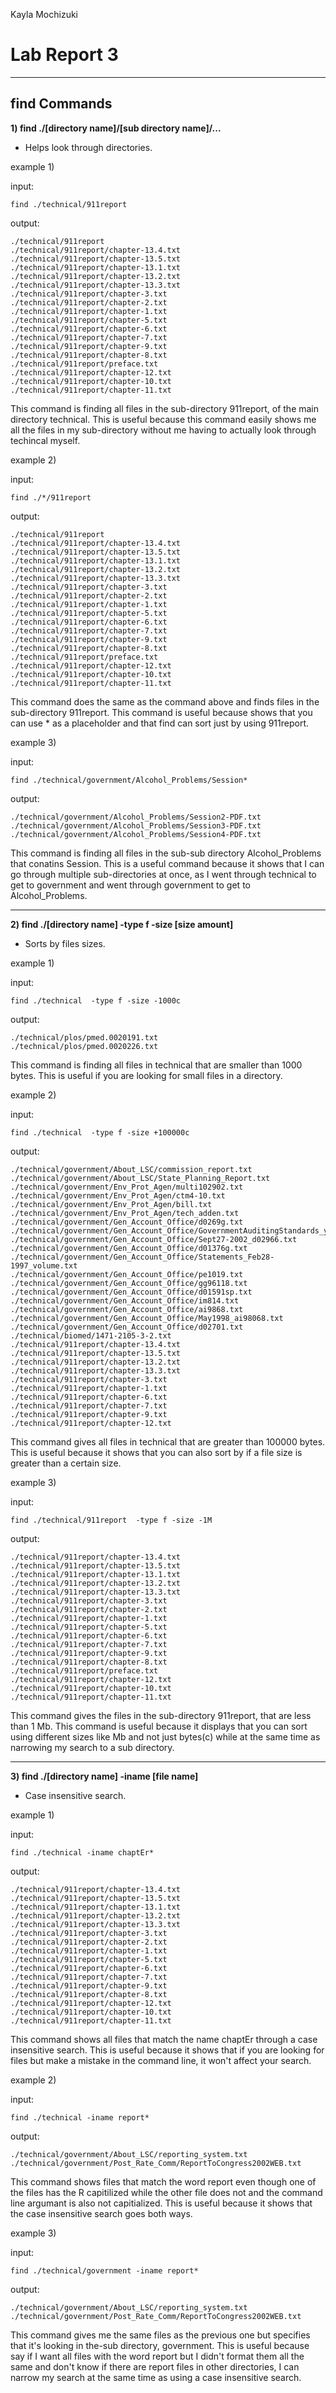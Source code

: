 Kayla Mochizuki
# Lab Report 3
---
## find Commands
**1) find ./[directory name]/[sub directory name]/...**
 - Helps look through directories.

example 1)

input:
```
find ./technical/911report
```
output:
```
./technical/911report
./technical/911report/chapter-13.4.txt
./technical/911report/chapter-13.5.txt
./technical/911report/chapter-13.1.txt
./technical/911report/chapter-13.2.txt
./technical/911report/chapter-13.3.txt
./technical/911report/chapter-3.txt
./technical/911report/chapter-2.txt
./technical/911report/chapter-1.txt
./technical/911report/chapter-5.txt
./technical/911report/chapter-6.txt
./technical/911report/chapter-7.txt
./technical/911report/chapter-9.txt
./technical/911report/chapter-8.txt
./technical/911report/preface.txt
./technical/911report/chapter-12.txt
./technical/911report/chapter-10.txt
./technical/911report/chapter-11.txt
```

This command is finding all files in the sub-directory 911report, of the main directory technical. This is useful because this command easily shows me all the files in my sub-directory without me having to actually look through techincal myself.

example 2)

input:
```
find ./*/911report
```

output:
```
./technical/911report
./technical/911report/chapter-13.4.txt
./technical/911report/chapter-13.5.txt
./technical/911report/chapter-13.1.txt
./technical/911report/chapter-13.2.txt
./technical/911report/chapter-13.3.txt
./technical/911report/chapter-3.txt
./technical/911report/chapter-2.txt
./technical/911report/chapter-1.txt
./technical/911report/chapter-5.txt
./technical/911report/chapter-6.txt
./technical/911report/chapter-7.txt
./technical/911report/chapter-9.txt
./technical/911report/chapter-8.txt
./technical/911report/preface.txt
./technical/911report/chapter-12.txt
./technical/911report/chapter-10.txt
./technical/911report/chapter-11.txt
```

This command does the same as the command above and finds files in the sub-directory 911report. This command is useful because shows that you can use * as a placeholder and that find can sort just by using 911report.

example 3)

input:
```
find ./technical/government/Alcohol_Problems/Session*
```

output:
```
./technical/government/Alcohol_Problems/Session2-PDF.txt
./technical/government/Alcohol_Problems/Session3-PDF.txt
./technical/government/Alcohol_Problems/Session4-PDF.txt
```

This command is finding all files in the sub-sub directory Alcohol_Problems that conatins Session. This is a useful command because it shows that I can go through multiple sub-directories at once, as I went through technical to get to government and went through government to get to Alcohol_Problems.

---
**2) find ./[directory name] -type f -size [size amount]**
  - Sorts by files sizes.

example 1)

input:
```
find ./technical  -type f -size -1000c
```

output:
```
./technical/plos/pmed.0020191.txt
./technical/plos/pmed.0020226.txt
```
This command is finding all files in technical that are smaller than 1000 bytes. This is useful if you are looking for small files in a directory.

example 2)

input:
```
find ./technical  -type f -size +100000c
```

output:
```
./technical/government/About_LSC/commission_report.txt
./technical/government/About_LSC/State_Planning_Report.txt
./technical/government/Env_Prot_Agen/multi102902.txt
./technical/government/Env_Prot_Agen/ctm4-10.txt
./technical/government/Env_Prot_Agen/bill.txt
./technical/government/Env_Prot_Agen/tech_adden.txt
./technical/government/Gen_Account_Office/d0269g.txt
./technical/government/Gen_Account_Office/GovernmentAuditingStandards_yb2002ed.txt
./technical/government/Gen_Account_Office/Sept27-2002_d02966.txt
./technical/government/Gen_Account_Office/d01376g.txt
./technical/government/Gen_Account_Office/Statements_Feb28-1997_volume.txt
./technical/government/Gen_Account_Office/pe1019.txt
./technical/government/Gen_Account_Office/gg96118.txt
./technical/government/Gen_Account_Office/d01591sp.txt
./technical/government/Gen_Account_Office/im814.txt
./technical/government/Gen_Account_Office/ai9868.txt
./technical/government/Gen_Account_Office/May1998_ai98068.txt
./technical/government/Gen_Account_Office/d02701.txt
./technical/biomed/1471-2105-3-2.txt
./technical/911report/chapter-13.4.txt
./technical/911report/chapter-13.5.txt
./technical/911report/chapter-13.2.txt
./technical/911report/chapter-13.3.txt
./technical/911report/chapter-3.txt
./technical/911report/chapter-1.txt
./technical/911report/chapter-6.txt
./technical/911report/chapter-7.txt
./technical/911report/chapter-9.txt
./technical/911report/chapter-12.txt
```

This command gives all files in technical that are greater than 100000 bytes. This is useful because it shows that you can also sort by if a file size is greater than a certain size.

example 3)

input:
```
find ./technical/911report  -type f -size -1M
```

output:
```
./technical/911report/chapter-13.4.txt
./technical/911report/chapter-13.5.txt
./technical/911report/chapter-13.1.txt
./technical/911report/chapter-13.2.txt
./technical/911report/chapter-13.3.txt
./technical/911report/chapter-3.txt
./technical/911report/chapter-2.txt
./technical/911report/chapter-1.txt
./technical/911report/chapter-5.txt
./technical/911report/chapter-6.txt
./technical/911report/chapter-7.txt
./technical/911report/chapter-9.txt
./technical/911report/chapter-8.txt
./technical/911report/preface.txt
./technical/911report/chapter-12.txt
./technical/911report/chapter-10.txt
./technical/911report/chapter-11.txt
```

This command gives the files in the sub-directory 911report, that are less than 1 Mb. This command is useful because it displays that you can sort using different sizes like Mb and not just bytes(c) while at the same time as narrowing my search to a sub directory.

---
**3) find ./[directory name] -iname [file name]**
  - Case insensitive search.

example 1)

input:
```
find ./technical -iname chaptEr*
```

output:
```
./technical/911report/chapter-13.4.txt
./technical/911report/chapter-13.5.txt
./technical/911report/chapter-13.1.txt
./technical/911report/chapter-13.2.txt
./technical/911report/chapter-13.3.txt
./technical/911report/chapter-3.txt
./technical/911report/chapter-2.txt
./technical/911report/chapter-1.txt
./technical/911report/chapter-5.txt
./technical/911report/chapter-6.txt
./technical/911report/chapter-7.txt
./technical/911report/chapter-9.txt
./technical/911report/chapter-8.txt
./technical/911report/chapter-12.txt
./technical/911report/chapter-10.txt
./technical/911report/chapter-11.txt
```

This command shows all files that match the name chaptEr through a case insensitive search. This is useful because it shows that if you are looking for files but make a mistake in the command line, it won't affect your search.

example 2)

input:
```
find ./technical -iname report*
```

output:
```
./technical/government/About_LSC/reporting_system.txt
./technical/government/Post_Rate_Comm/ReportToCongress2002WEB.txt
```

This command shows files that match the word report even though one of the files has the R capitilized while the other file does not and the command line argumant is also not capitialized. This is useful because it shows that the case insensitive search goes both ways.

example 3)

input:
```
find ./technical/government -iname report*
```

output:
```
./technical/government/About_LSC/reporting_system.txt
./technical/government/Post_Rate_Comm/ReportToCongress2002WEB.txt
```

This command gives me the same files as the previous one but specifies that it's looking in the-sub directory, government. This is useful because say if I want all files with the word report but I didn't format them all the same and don't know if there are report files in other directories, I can narrow my search at the same time as using a case insensitive search.

